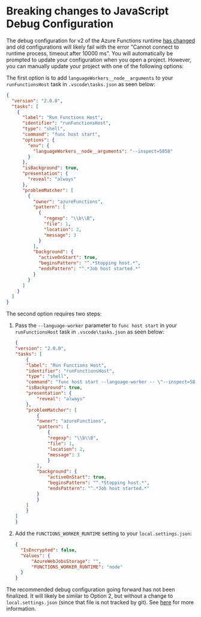 # Breaking changes to JavaScript Debug Configuration

The debug configuration for v2 of the Azure Functions runtime [has changed](https://github.com/Azure/azure-functions-core-tools/issues/521) and old configurations will likely fail with the error "Cannot connect to runtime process, timeout after 10000 ms". You will automatically be prompted to update your configuration when you open a project. However, you can manually update your project with one of the following options:

The first option is to add `languageWorkers__node__arguments` to your `runFunctionsHost` task in `.vscode\tasks.json` as seen below:

```json
{
  "version": "2.0.0",
  "tasks": [
    {
      "label": "Run Functions Host",
      "identifier": "runFunctionsHost",
      "type": "shell",
      "command": "func host start",
      "options": {
        "env": {
          "languageWorkers__node__arguments": "--inspect=5858"
        }
      },
      "isBackground": true,
      "presentation": {
        "reveal": "always"
      },
      "problemMatcher": [
        {
          "owner": "azureFunctions",
          "pattern": [
            {
              "regexp": "\\b\\B",
              "file": 1,
              "location": 2,
              "message": 3
            }
          ],
          "background": {
            "activeOnStart": true,
            "beginsPattern": "^.*Stopping host.*",
            "endsPattern": "^.*Job host started.*"
          }
        }
      ]
    }
  ]
}
```

The second option requires two steps:

1. Pass the `--language-worker` parameter to `func host start` in your `runFunctionsHost` task in `.vscode\tasks.json` as seen below:
    ```json
    {
    "version": "2.0.0",
    "tasks": [
        {
        "label": "Run Functions Host",
        "identifier": "runFunctionsHost",
        "type": "shell",
        "command": "func host start --language-worker -- \"--inspect=5858\"",
        "isBackground": true,
        "presentation": {
            "reveal": "always"
        },
        "problemMatcher": [
            {
            "owner": "azureFunctions",
            "pattern": [
                {
                "regexp": "\\b\\B",
                "file": 1,
                "location": 2,
                "message": 3
                }
            ],
            "background": {
                "activeOnStart": true,
                "beginsPattern": "^.*Stopping host.*",
                "endsPattern": "^.*Job host started.*"
            }
            }
        ]
        }
    ]
    }
    ```

1. Add the `FUNCTIONS_WORKER_RUNTIME` setting to your `local.settings.json`:

    ```json
    {
      "IsEncrypted": false,
      "Values": {
          "AzureWebJobsStorage": "",
          "FUNCTIONS_WORKER_RUNTIME": "node"
      }
    }
    ```

The recommended debug configuration going forward has not been finalized. It will likely be similar to Option 2, but without a change to `local.settings.json` (since that file is not tracked by git). See [here](https://github.com/Azure/azure-functions-host/issues/3120) for more information.
